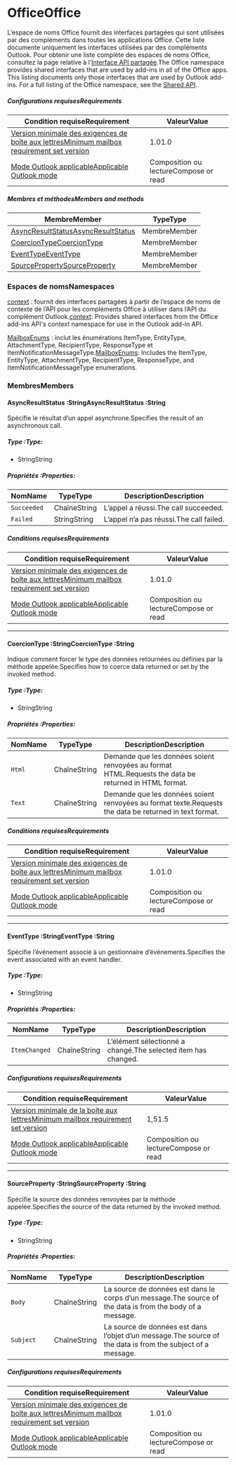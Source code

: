 # <a name="office"></a><span data-ttu-id="a8ac0-101">Office</span><span class="sxs-lookup"><span data-stu-id="a8ac0-101">Office</span></span>

<span data-ttu-id="a8ac0-p101">L’espace de noms Office fournit des interfaces partagées qui sont utilisées par des compléments dans toutes les applications Office. Cette liste documente uniquement les interfaces utilisées par des compléments Outlook. Pour obtenir une liste complète des espaces de noms Office, consultez la page relative à l’[Interface API partagée](/javascript/api/office).</span><span class="sxs-lookup"><span data-stu-id="a8ac0-p101">The Office namespace provides shared interfaces that are used by add-ins in all of the Office apps. This listing documents only those interfaces that are used by Outlook add-ins. For a full listing of the Office namespace, see the [Shared API](/javascript/api/office).</span></span>

##### <a name="requirements"></a><span data-ttu-id="a8ac0-104">Configurations requises</span><span class="sxs-lookup"><span data-stu-id="a8ac0-104">Requirements</span></span>

|<span data-ttu-id="a8ac0-105">Condition requise</span><span class="sxs-lookup"><span data-stu-id="a8ac0-105">Requirement</span></span>| <span data-ttu-id="a8ac0-106">Valeur</span><span class="sxs-lookup"><span data-stu-id="a8ac0-106">Value</span></span>|
|---|---|
|[<span data-ttu-id="a8ac0-107">Version minimale des exigences de boîte aux lettres</span><span class="sxs-lookup"><span data-stu-id="a8ac0-107">Minimum mailbox requirement set version</span></span>](/office/dev/add-ins/reference/requirement-sets/outlook-api-requirement-sets)| <span data-ttu-id="a8ac0-108">1.0</span><span class="sxs-lookup"><span data-stu-id="a8ac0-108">1.0</span></span>|
|[<span data-ttu-id="a8ac0-109">Mode Outlook applicable</span><span class="sxs-lookup"><span data-stu-id="a8ac0-109">Applicable Outlook mode</span></span>](https://docs.microsoft.com/outlook/add-ins/#extension-points)| <span data-ttu-id="a8ac0-110">Composition ou lecture</span><span class="sxs-lookup"><span data-stu-id="a8ac0-110">Compose or read</span></span>|

##### <a name="members-and-methods"></a><span data-ttu-id="a8ac0-111">Membres et méthodes</span><span class="sxs-lookup"><span data-stu-id="a8ac0-111">Members and methods</span></span>

| <span data-ttu-id="a8ac0-112">Membre</span><span class="sxs-lookup"><span data-stu-id="a8ac0-112">Member</span></span> | <span data-ttu-id="a8ac0-113">Type</span><span class="sxs-lookup"><span data-stu-id="a8ac0-113">Type</span></span> |
|--------|------|
| [<span data-ttu-id="a8ac0-114">AsyncResultStatus</span><span class="sxs-lookup"><span data-stu-id="a8ac0-114">AsyncResultStatus</span></span>](#asyncresultstatus-string) | <span data-ttu-id="a8ac0-115">Membre</span><span class="sxs-lookup"><span data-stu-id="a8ac0-115">Member</span></span> |
| [<span data-ttu-id="a8ac0-116">CoercionType</span><span class="sxs-lookup"><span data-stu-id="a8ac0-116">CoercionType</span></span>](#coerciontype-string) | <span data-ttu-id="a8ac0-117">Membre</span><span class="sxs-lookup"><span data-stu-id="a8ac0-117">Member</span></span> |
| [<span data-ttu-id="a8ac0-118">EventType</span><span class="sxs-lookup"><span data-stu-id="a8ac0-118">EventType</span></span>](#eventtype-string) | <span data-ttu-id="a8ac0-119">Membre</span><span class="sxs-lookup"><span data-stu-id="a8ac0-119">Member</span></span> |
| [<span data-ttu-id="a8ac0-120">SourceProperty</span><span class="sxs-lookup"><span data-stu-id="a8ac0-120">SourceProperty</span></span>](#sourceproperty-string) | <span data-ttu-id="a8ac0-121">Membre</span><span class="sxs-lookup"><span data-stu-id="a8ac0-121">Member</span></span> |

### <a name="namespaces"></a><span data-ttu-id="a8ac0-122">Espaces de noms</span><span class="sxs-lookup"><span data-stu-id="a8ac0-122">Namespaces</span></span>

<span data-ttu-id="a8ac0-123">[context](office.context.md) : fournit des interfaces partagées à partir de l’espace de noms de contexte de l’API pour les compléments Office à utiliser dans l’API du complément Outlook.</span><span class="sxs-lookup"><span data-stu-id="a8ac0-123">[context](office.context.md): Provides shared interfaces from the Office add-ins API's context namespace for use in the Outlook add-in API.</span></span>

<span data-ttu-id="a8ac0-124">[MailboxEnums](/javascript/api/outlook/office.mailboxenums.attachmenttype) : inclut les énumérations ItemType, EntityType, AttachmentType, RecipientType, ResponseType et ItemNotificationMessageType.</span><span class="sxs-lookup"><span data-stu-id="a8ac0-124">[MailboxEnums](/javascript/api/outlook/office.mailboxenums.attachmenttype): Includes the ItemType, EntityType, AttachmentType, RecipientType, ResponseType, and ItemNotificationMessageType enumerations.</span></span>

### <a name="members"></a><span data-ttu-id="a8ac0-125">Membres</span><span class="sxs-lookup"><span data-stu-id="a8ac0-125">Members</span></span>

####  <a name="asyncresultstatus-string"></a><span data-ttu-id="a8ac0-126">AsyncResultStatus :String</span><span class="sxs-lookup"><span data-stu-id="a8ac0-126">AsyncResultStatus :String</span></span>

<span data-ttu-id="a8ac0-127">Spécifie le résultat d’un appel asynchrone.</span><span class="sxs-lookup"><span data-stu-id="a8ac0-127">Specifies the result of an asynchronous call.</span></span>

##### <a name="type"></a><span data-ttu-id="a8ac0-128">Type :</span><span class="sxs-lookup"><span data-stu-id="a8ac0-128">Type:</span></span>

*   <span data-ttu-id="a8ac0-129">String</span><span class="sxs-lookup"><span data-stu-id="a8ac0-129">String</span></span>

##### <a name="properties"></a><span data-ttu-id="a8ac0-130">Propriétés :</span><span class="sxs-lookup"><span data-stu-id="a8ac0-130">Properties:</span></span>

|<span data-ttu-id="a8ac0-131">Nom</span><span class="sxs-lookup"><span data-stu-id="a8ac0-131">Name</span></span>| <span data-ttu-id="a8ac0-132">Type</span><span class="sxs-lookup"><span data-stu-id="a8ac0-132">Type</span></span>| <span data-ttu-id="a8ac0-133">Description</span><span class="sxs-lookup"><span data-stu-id="a8ac0-133">Description</span></span>|
|---|---|---|
|`Succeeded`| <span data-ttu-id="a8ac0-134">Chaîne</span><span class="sxs-lookup"><span data-stu-id="a8ac0-134">String</span></span>|<span data-ttu-id="a8ac0-135">L’appel a réussi.</span><span class="sxs-lookup"><span data-stu-id="a8ac0-135">The call succeeded.</span></span>|
|`Failed`| <span data-ttu-id="a8ac0-136">String</span><span class="sxs-lookup"><span data-stu-id="a8ac0-136">String</span></span>|<span data-ttu-id="a8ac0-137">L’appel n’a pas réussi.</span><span class="sxs-lookup"><span data-stu-id="a8ac0-137">The call failed.</span></span>|

##### <a name="requirements"></a><span data-ttu-id="a8ac0-138">Conditions requises</span><span class="sxs-lookup"><span data-stu-id="a8ac0-138">Requirements</span></span>

|<span data-ttu-id="a8ac0-139">Condition requise</span><span class="sxs-lookup"><span data-stu-id="a8ac0-139">Requirement</span></span>| <span data-ttu-id="a8ac0-140">Valeur</span><span class="sxs-lookup"><span data-stu-id="a8ac0-140">Value</span></span>|
|---|---|
|[<span data-ttu-id="a8ac0-141">Version minimale des exigences de boîte aux lettres</span><span class="sxs-lookup"><span data-stu-id="a8ac0-141">Minimum mailbox requirement set version</span></span>](/office/dev/add-ins/reference/requirement-sets/outlook-api-requirement-sets)| <span data-ttu-id="a8ac0-142">1.0</span><span class="sxs-lookup"><span data-stu-id="a8ac0-142">1.0</span></span>|
|[<span data-ttu-id="a8ac0-143">Mode Outlook applicable</span><span class="sxs-lookup"><span data-stu-id="a8ac0-143">Applicable Outlook mode</span></span>](https://docs.microsoft.com/outlook/add-ins/#extension-points)| <span data-ttu-id="a8ac0-144">Composition ou lecture</span><span class="sxs-lookup"><span data-stu-id="a8ac0-144">Compose or read</span></span>|

---

####  <a name="coerciontype-string"></a><span data-ttu-id="a8ac0-145">CoercionType :String</span><span class="sxs-lookup"><span data-stu-id="a8ac0-145">CoercionType :String</span></span>

<span data-ttu-id="a8ac0-146">Indique comment forcer le type des données retournées ou définies par la méthode appelée.</span><span class="sxs-lookup"><span data-stu-id="a8ac0-146">Specifies how to coerce data returned or set by the invoked method.</span></span>

##### <a name="type"></a><span data-ttu-id="a8ac0-147">Type :</span><span class="sxs-lookup"><span data-stu-id="a8ac0-147">Type:</span></span>

*   <span data-ttu-id="a8ac0-148">String</span><span class="sxs-lookup"><span data-stu-id="a8ac0-148">String</span></span>

##### <a name="properties"></a><span data-ttu-id="a8ac0-149">Propriétés :</span><span class="sxs-lookup"><span data-stu-id="a8ac0-149">Properties:</span></span>

|<span data-ttu-id="a8ac0-150">Nom</span><span class="sxs-lookup"><span data-stu-id="a8ac0-150">Name</span></span>| <span data-ttu-id="a8ac0-151">Type</span><span class="sxs-lookup"><span data-stu-id="a8ac0-151">Type</span></span>| <span data-ttu-id="a8ac0-152">Description</span><span class="sxs-lookup"><span data-stu-id="a8ac0-152">Description</span></span>|
|---|---|---|
|`Html`| <span data-ttu-id="a8ac0-153">Chaîne</span><span class="sxs-lookup"><span data-stu-id="a8ac0-153">String</span></span>|<span data-ttu-id="a8ac0-154">Demande que les données soient renvoyées au format HTML.</span><span class="sxs-lookup"><span data-stu-id="a8ac0-154">Requests the data be returned in HTML format.</span></span>|
|`Text`| <span data-ttu-id="a8ac0-155">Chaîne</span><span class="sxs-lookup"><span data-stu-id="a8ac0-155">String</span></span>|<span data-ttu-id="a8ac0-156">Demande que les données soient renvoyées au format texte.</span><span class="sxs-lookup"><span data-stu-id="a8ac0-156">Requests the data be returned in text format.</span></span>|

##### <a name="requirements"></a><span data-ttu-id="a8ac0-157">Conditions requises</span><span class="sxs-lookup"><span data-stu-id="a8ac0-157">Requirements</span></span>

|<span data-ttu-id="a8ac0-158">Condition requise</span><span class="sxs-lookup"><span data-stu-id="a8ac0-158">Requirement</span></span>| <span data-ttu-id="a8ac0-159">Valeur</span><span class="sxs-lookup"><span data-stu-id="a8ac0-159">Value</span></span>|
|---|---|
|[<span data-ttu-id="a8ac0-160">Version minimale des exigences de boîte aux lettres</span><span class="sxs-lookup"><span data-stu-id="a8ac0-160">Minimum mailbox requirement set version</span></span>](/office/dev/add-ins/reference/requirement-sets/outlook-api-requirement-sets)| <span data-ttu-id="a8ac0-161">1.0</span><span class="sxs-lookup"><span data-stu-id="a8ac0-161">1.0</span></span>|
|[<span data-ttu-id="a8ac0-162">Mode Outlook applicable</span><span class="sxs-lookup"><span data-stu-id="a8ac0-162">Applicable Outlook mode</span></span>](https://docs.microsoft.com/outlook/add-ins/#extension-points)| <span data-ttu-id="a8ac0-163">Composition ou lecture</span><span class="sxs-lookup"><span data-stu-id="a8ac0-163">Compose or read</span></span>|

---

####  <a name="eventtype-string"></a><span data-ttu-id="a8ac0-164">EventType :String</span><span class="sxs-lookup"><span data-stu-id="a8ac0-164">EventType :String</span></span>

<span data-ttu-id="a8ac0-165">Spécifie l’événement associé à un gestionnaire d’événements.</span><span class="sxs-lookup"><span data-stu-id="a8ac0-165">Specifies the event associated with an event handler.</span></span>

##### <a name="type"></a><span data-ttu-id="a8ac0-166">Type :</span><span class="sxs-lookup"><span data-stu-id="a8ac0-166">Type:</span></span>

*   <span data-ttu-id="a8ac0-167">String</span><span class="sxs-lookup"><span data-stu-id="a8ac0-167">String</span></span>

##### <a name="properties"></a><span data-ttu-id="a8ac0-168">Propriétés :</span><span class="sxs-lookup"><span data-stu-id="a8ac0-168">Properties:</span></span>

| <span data-ttu-id="a8ac0-169">Nom</span><span class="sxs-lookup"><span data-stu-id="a8ac0-169">Name</span></span> | <span data-ttu-id="a8ac0-170">Type</span><span class="sxs-lookup"><span data-stu-id="a8ac0-170">Type</span></span> | <span data-ttu-id="a8ac0-171">Description</span><span class="sxs-lookup"><span data-stu-id="a8ac0-171">Description</span></span> |
|---|---|---|
|`ItemChanged`| <span data-ttu-id="a8ac0-172">Chaîne</span><span class="sxs-lookup"><span data-stu-id="a8ac0-172">String</span></span> | <span data-ttu-id="a8ac0-173">L’élément sélectionné a changé.</span><span class="sxs-lookup"><span data-stu-id="a8ac0-173">The selected item has changed.</span></span> |

##### <a name="requirements"></a><span data-ttu-id="a8ac0-174">Configurations requises</span><span class="sxs-lookup"><span data-stu-id="a8ac0-174">Requirements</span></span>

|<span data-ttu-id="a8ac0-175">Condition requise</span><span class="sxs-lookup"><span data-stu-id="a8ac0-175">Requirement</span></span>| <span data-ttu-id="a8ac0-176">Valeur</span><span class="sxs-lookup"><span data-stu-id="a8ac0-176">Value</span></span>|
|---|---|
|[<span data-ttu-id="a8ac0-177">Version minimale de la boîte aux lettres</span><span class="sxs-lookup"><span data-stu-id="a8ac0-177">Minimum mailbox requirement set version</span></span>](/office/dev/add-ins/reference/requirement-sets/outlook-api-requirement-sets)| <span data-ttu-id="a8ac0-178">1,5</span><span class="sxs-lookup"><span data-stu-id="a8ac0-178">1.5</span></span> |
|[<span data-ttu-id="a8ac0-179">Mode Outlook applicable</span><span class="sxs-lookup"><span data-stu-id="a8ac0-179">Applicable Outlook mode</span></span>](https://docs.microsoft.com/outlook/add-ins/#extension-points)| <span data-ttu-id="a8ac0-180">Composition ou lecture</span><span class="sxs-lookup"><span data-stu-id="a8ac0-180">Compose or read</span></span> |

---

####  <a name="sourceproperty-string"></a><span data-ttu-id="a8ac0-181">SourceProperty :String</span><span class="sxs-lookup"><span data-stu-id="a8ac0-181">SourceProperty :String</span></span>

<span data-ttu-id="a8ac0-182">Spécifie la source des données renvoyées par la méthode appelée.</span><span class="sxs-lookup"><span data-stu-id="a8ac0-182">Specifies the source of the data returned by the invoked method.</span></span>

##### <a name="type"></a><span data-ttu-id="a8ac0-183">Type :</span><span class="sxs-lookup"><span data-stu-id="a8ac0-183">Type:</span></span>

*   <span data-ttu-id="a8ac0-184">String</span><span class="sxs-lookup"><span data-stu-id="a8ac0-184">String</span></span>

##### <a name="properties"></a><span data-ttu-id="a8ac0-185">Propriétés :</span><span class="sxs-lookup"><span data-stu-id="a8ac0-185">Properties:</span></span>

|<span data-ttu-id="a8ac0-186">Nom</span><span class="sxs-lookup"><span data-stu-id="a8ac0-186">Name</span></span>| <span data-ttu-id="a8ac0-187">Type</span><span class="sxs-lookup"><span data-stu-id="a8ac0-187">Type</span></span>| <span data-ttu-id="a8ac0-188">Description</span><span class="sxs-lookup"><span data-stu-id="a8ac0-188">Description</span></span>|
|---|---|---|
|`Body`| <span data-ttu-id="a8ac0-189">Chaîne</span><span class="sxs-lookup"><span data-stu-id="a8ac0-189">String</span></span>|<span data-ttu-id="a8ac0-190">La source de données est dans le corps d’un message.</span><span class="sxs-lookup"><span data-stu-id="a8ac0-190">The source of the data is from the body of a message.</span></span>|
|`Subject`| <span data-ttu-id="a8ac0-191">Chaîne</span><span class="sxs-lookup"><span data-stu-id="a8ac0-191">String</span></span>|<span data-ttu-id="a8ac0-192">La source de données est dans l’objet d’un message.</span><span class="sxs-lookup"><span data-stu-id="a8ac0-192">The source of the data is from the subject of a message.</span></span>|

##### <a name="requirements"></a><span data-ttu-id="a8ac0-193">Configurations requises</span><span class="sxs-lookup"><span data-stu-id="a8ac0-193">Requirements</span></span>

|<span data-ttu-id="a8ac0-194">Condition requise</span><span class="sxs-lookup"><span data-stu-id="a8ac0-194">Requirement</span></span>| <span data-ttu-id="a8ac0-195">Valeur</span><span class="sxs-lookup"><span data-stu-id="a8ac0-195">Value</span></span>|
|---|---|
|[<span data-ttu-id="a8ac0-196">Version minimale des exigences de boîte aux lettres</span><span class="sxs-lookup"><span data-stu-id="a8ac0-196">Minimum mailbox requirement set version</span></span>](/office/dev/add-ins/reference/requirement-sets/outlook-api-requirement-sets)| <span data-ttu-id="a8ac0-197">1.0</span><span class="sxs-lookup"><span data-stu-id="a8ac0-197">1.0</span></span>|
|[<span data-ttu-id="a8ac0-198">Mode Outlook applicable</span><span class="sxs-lookup"><span data-stu-id="a8ac0-198">Applicable Outlook mode</span></span>](https://docs.microsoft.com/outlook/add-ins/#extension-points)| <span data-ttu-id="a8ac0-199">Composition ou lecture</span><span class="sxs-lookup"><span data-stu-id="a8ac0-199">Compose or read</span></span>|